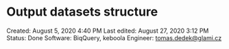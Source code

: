 # Output datasets structure

Created: August 5, 2020 4:40 PM
Last edited: August 27, 2020 3:12 PM
Status: Done
Software: BiqQuery, keboola
Engineer: tomas.dedek@glami.cz